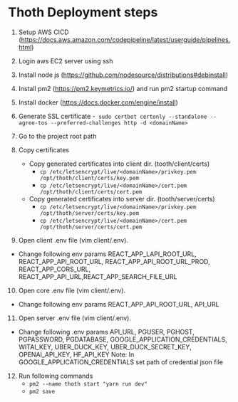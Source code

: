 # Thoth Deployment steps

1) Setup AWS CICD (https://docs.aws.amazon.com/codepipeline/latest/userguide/pipelines.html)

2) Login aws EC2 server using ssh

3) Install node js (https://github.com/nodesource/distributions#debinstall)
   
4) Install pm2 (https://pm2.keymetrics.io/) and run pm2 startup command

5) Install docker (https://docs.docker.com/engine/install)

6) Generate SSL certificate
    -``` sudo certbot certonly --standalone --agree-tos --preferred-challenges http -d <domainName>```

7) Go to the project root path
   
8) Copy certificates
    - Copy generated certificates into client dir. (tooth/client/certs)
      - ```cp /etc/letsencrypt/live/<domainName>/privkey.pem /opt/thoth/client/certs/key.pem```
      - ```cp /etc/letsencrypt/live/<domainName>/cert.pem /opt/thoth/client/certs/cert.pem```
    - Copy generated certificates into server dir. (tooth/server/certs)
      - ```cp /etc/letsencrypt/live/<domainName>/privkey.pem /opt/thoth/server/certs/key.pem```
      - ```cp /etc/letsencrypt/live/<domainName>/cert.pem /opt/thoth/server/certs/cert.pem```

9)  Open client .env file (vim client/.env).
   - Change following env params REACT_APP_LAPI_ROOT_URL, REACT_APP_API_ROOT_URL, REACT_APP_API_ROOT_URL_PROD, REACT_APP_CORS_URL, REACT_APP_API_URL,REACT_APP_SEARCH_FILE_URL
  
10) Open core .env file (vim client/.env).
   - Change following env params REACT_APP_API_ROOT_URL, API_URL
  
11) Open server .env file (vim client/.env).
   - Change following .env params API_URL, PGUSER, PGHOST, PGPASSWORD, PGDATABASE, GOOGLE_APPLICATION_CREDENTIALS, WITAI_KEY, UBER_DUCK_KEY, UBER_DUCK_SECRET_KEY, OPENAI_API_KEY, HF_API_KEY
   Note: In GOOGLE_APPLICATION_CREDENTIALS set path of credential json file

12) Run following commands
    - ```pm2 --name thoth start "yarn run dev"```
    - ```pm2 save```